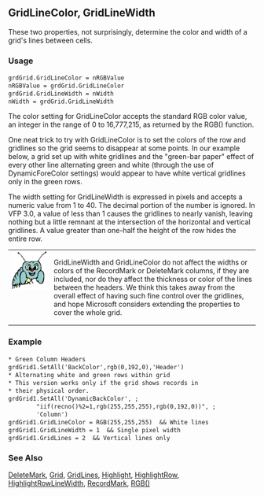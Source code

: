 ## GridLineColor, GridLineWidth

These two properties, not surprisingly, determine the color and width of a grid's lines between cells.

### Usage

```foxpro
grdGrid.GridLineColor = nRGBValue
nRGBValue = grdGrid.GridLineColor
grdGrid.GridLineWidth = nWidth
nWidth = grdGrid.GridLineWidth
```

The color setting for GridLineColor accepts the standard RGB color value, an integer in the range of 0 to 16,777,215, as returned by the RGB() function.

One neat trick to try with GridLineColor is to set the colors of the row and gridlines so the grid seems to disappear at some points. In our example below, a grid set up with white gridlines and the "green-bar paper" effect of every other line alternating green and white (through the use of DynamicForeColor settings) would appear to have white vertical gridlines only in the green rows.

The width setting for GridLineWidth is expressed in pixels and accepts a numeric value from 1 to 40. The decimal portion of the number is ignored. In VFP 3.0, a value of less than 1 causes the gridlines to nearly vanish, leaving nothing but a little remnant at the intersection of the horizontal and vertical gridlines. A value greater than one-half the height of the row hides the entire row.

<table border=0 cellspacing=0 cellpadding=0 width=100%>
<tr>
  <td width=17% valign=top>
<img width=95 height=78 src="bug.gif"></p>
  </td>
  <td width=83%>
  <p>GridLineWidth and GridLineColor do not affect the widths or colors of the RecordMark or DeleteMark columns, if they are included, nor do they affect the thickness or color of the lines between the headers. We think this takes away from the overall effect of having such fine control over the gridlines, and hope Microsoft considers extending the properties to cover the whole grid.</p>
  </td>
 </tr>
</table>

### Example

```foxpro
* Green Column Headers grdGrid1.SetAll('BackColor',rgb(0,192,0),'Header')
* Alternating white and green rows within grid
* This version works only if the grid shows records in
* their physical order.
grdGrid1.SetAll('DynamicBackColor', ;
        "iif(recno()%2=1,rgb(255,255,255),rgb(0,192,0))", ;
        'Column')
grdGrid1.GridLineColor = RGB(255,255,255)  && White lines
grdGrid1.GridLineWidth = 1  && Single pixel width
grdGrid1.GridLines = 2  && Vertical lines only
```
### See Also

[DeleteMark](s4g454.md), [Grid](s4g488.md), [GridLines](s4g504.md), [Highlight](s4g554.md), [HighlightRow](s4g554.md), [HighlightRowLineWidth](s4g554.md), [RecordMark](s4g454.md), [RGB()](s4g455.md)